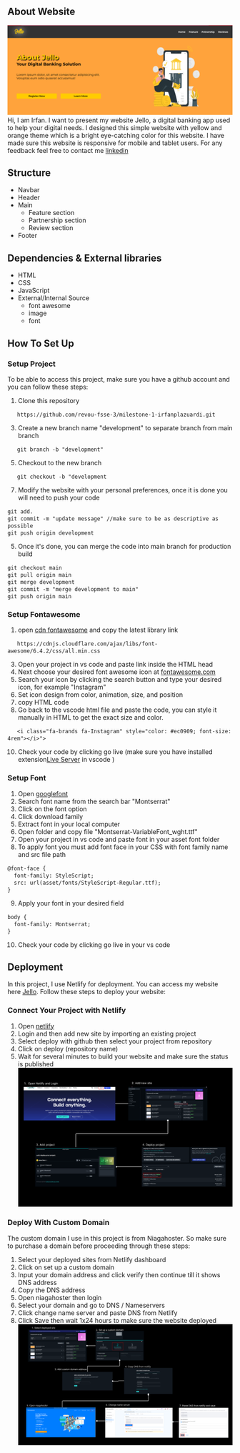 ## About Website

![Jello](asset/readme-image/website-deployed.png)
Hi, I am Irfan. I want to present my website Jello, a digital banking app used to help your digital needs. I designed this simple website with yellow and orange theme which is a bright eye-catching color for this website. I have made sure this website is responsive for mobile and tablet users.
For any feedback feel free to contact me [linkedin](https://www.linkedin.com/in/irfan-prima-lazuardi-316731a8/)

## Structure

- Navbar
- Header
- Main
  - Feature section
  - Partnership section
  - Review section
- Footer

## Dependencies & External libraries

- HTML
- CSS
- JavaScript
- External/Internal Source
  - font awesome
  - image
  - font

## How To Set Up

### Setup Project

To be able to access this project, make sure you have a github account and you can follow these steps:

1. Clone this repository
```
   https://github.com/revou-fsse-3/milestone-1-irfanplazuardi.git
```
3. Create a new branch name "development" to separate branch from main branch
```
   git branch -b "development"
```
5. Checkout to the new branch
```
   git checkout -b "development
```
7. Modify the website with your personal preferences, once it is done you will need to push your code

```
git add.
git commit -m "update message" //make sure to be as descriptive as possible
git push origin development
```

5. Once it's done, you can merge the code into main branch for production build

```
git checkout main
git pull origin main
git merge development
git commit -m "merge development to main"
git push origin main
```

### Setup Fontawesome

1. open [cdn fontawesome](https://cdnjs.com/libraries/font-awesome) and copy the latest library link
```
   https://cdnjs.cloudflare.com/ajax/libs/font-awesome/6.4.2/css/all.min.css
```
3. Open your project in vs code and paste link inside the HTML head
4. Next choose your desired font awesome icon at [fontawesome.com](https://fontawesome.com/)
5. Search your icon by clicking the search button and type your desired icon, for example "Instagram"
6. Set icon design from color, animation, size, and position
7. copy HTML code
8. Go back to the vscode html file and paste the code, you can style it manually in HTML to get the exact size and color.
```
   <i class="fa-brands fa-Instagram" style="color: #ec0909; font-size: 4rem"></i>">
```
10. Check your code by clicking go live (make sure you have installed extension[Live Server](https://marketplace.visualstudio.com/items?itemName=ritwickdey.LiveServer) in vscode )

### Setup Font

1. Open [googlefont](https://fonts.google.com/)
2. Search font name from the search bar "Montserrat"
3. Click on the font option
4. Click download family
5. Extract font in your local computer
6. Open folder and copy file "Montserrat-VariableFont_wght.ttf"
7. Open your project in vs code and paste font in your asset font folder
8. To apply font you must add font face in your CSS with font family name and src file path

```
@font-face {
  font-family: StyleScript;
  src: url(asset/fonts/StyleScript-Regular.ttf);
}
```

9. Apply your font in your desired field

```
body {
  font-family: Montserrat;
}
```

10. Check your code by clicking go live in your vs code

## Deployment

In this project, I use Netlify for deployment. You can access my website here [Jello](https://pokemonteamphoenix.online/). Follow these steps to deploy your website:

### Connect Your Project with Netlify

1. Open [netlify](https://www.netlify.com/)
2. Login and then add new site by importing an existing project
3. Select deploy with github then select your project from repository
4. Click on deploy (repository name)
5. Wait for several minutes to build your website and make sure the status is published
   ![deploy1](asset/readme-image/deploy1.png)

### Deploy With Custom Domain

The custom domain I use in this project is from Niagahoster. So make sure to purchase a domain before proceeding through these steps:

1. Select your deployed sites from Netlify dashboard
2. Click on set up a custom domain
3. Input your domain address and click verify then continue till it shows DNS address
4. Copy the DNS address
5. Open niagahoster then login
6. Select your domain and go to DNS / Nameservers
7. Click change name server and paste DNS from Netlify
8. Click Save then wait 1x24 hours to make sure the website deployed
   ![deploy2](asset/readme-image/deploy2.png)

